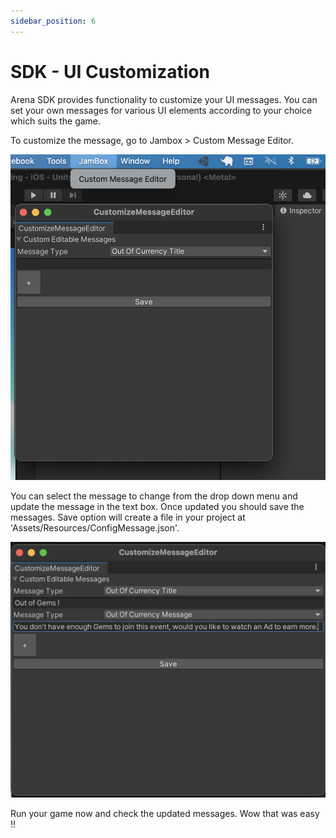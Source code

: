 ```yaml
---
sidebar_position: 6
---
```


# SDK - UI Customization

Arena SDK provides functionality to customize your UI messages. You can set your own messages for various UI elements according to your choice which suits the game.

To customize the message, go to Jambox > Custom Message Editor. 

![image](../../static/img/editor_custom_message_option.png)

You can select the message to change from the drop down menu and update the message in the text box. Once updated you should save the messages. Save option will create a file in your project at 'Assets/Resources/ConfigMessage.json'. 

![image](../../static/img/custom_message_addition.png)

Run your game now and check the updated messages. Wow that was easy !!
